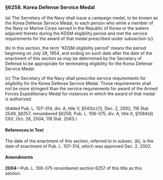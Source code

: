### §6258. Korea Defense Service Medal ###

(a) The Secretary of the Navy shall issue a campaign medal, to be known as the Korea Defense Service Medal, to each person who while a member of the Navy or Marine Corps served in the Republic of Korea or the waters adjacent thereto during the KDSM eligibility period and met the service requirements for the award of that medal prescribed under subsection (c).

(b) In this section, the term “KDSM eligibility period” means the period beginning on July 28, 1954, and ending on such date after the date of the enactment of this section as may be determined by the Secretary of Defense to be appropriate for terminating eligibility for the Korea Defense Service Medal.

(c) The Secretary of the Navy shall prescribe service requirements for eligibility for the Korea Defense Service Medal. Those requirements shall not be more stringent than the service requirements for award of the Armed Forces Expeditionary Medal for instances in which the award of that medal is authorized.

(Added Pub. L. 107–314, div. A, title V, §543(c)(1), Dec. 2, 2002, 116 Stat. 2549, §6257; renumbered §6258, Pub. L. 108–375, div. A, title X, §1084(d)(30), Oct. 28, 2004, 118 Stat. 2063.)

#### References in Text ####

The date of the enactment of this section, referred to in subsec. (b), is the date of enactment of Pub. L. 107–314, which was approved Dec. 2, 2002.

#### Amendments ####

**2004**—Pub. L. 108–375 renumbered section 6257 of this title as this section.